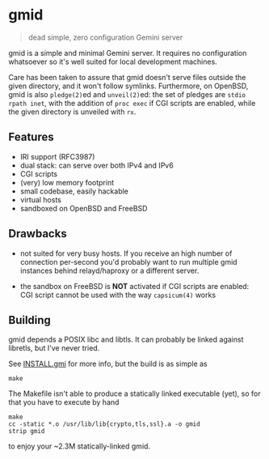 # gmid

> dead simple, zero configuration Gemini server

gmid is a simple and minimal Gemini server.  It requires no
configuration whatsoever so it's well suited for local development
machines.

Care has been taken to assure that gmid doesn't serve files outside
the given directory, and it won't follow symlinks.  Furthermore, on
OpenBSD, gmid is also `pledge(2)`ed and `unveil(2)`ed: the set of
pledges are `stdio rpath inet`, with the addition of `proc exec` if
CGI scripts are enabled, while the given directory is unveiled with
`rx`.


## Features

 - IRI support (RFC3987)
 - dual stack: can serve over both IPv4 and IPv6
 - CGI scripts
 - (very) low memory footprint
 - small codebase, easily hackable
 - virtual hosts
 - sandboxed on OpenBSD and FreeBSD


## Drawbacks

 - not suited for very busy hosts.  If you receive an high number of
   connection per-second you'd probably want to run multiple gmid
   instances behind relayd/haproxy or a different server.

 - the sandbox on FreeBSD is **NOT** activated if CGI scripts are
   enabled: CGI script cannot be used with the way `capsicum(4)` works


## Building

gmid depends a POSIX libc and libtls.  It can probably be linked
against libretls, but I've never tried.

See [INSTALL.gmi](INSTALL.gmi) for more info, but the build is as
simple as

    make

The Makefile isn't able to produce a statically linked executable
(yet), so for that you have to execute by hand

    make
    cc -static *.o /usr/lib/lib{crypto,tls,ssl}.a -o gmid
    strip gmid

to enjoy your ~2.3M statically-linked gmid.
